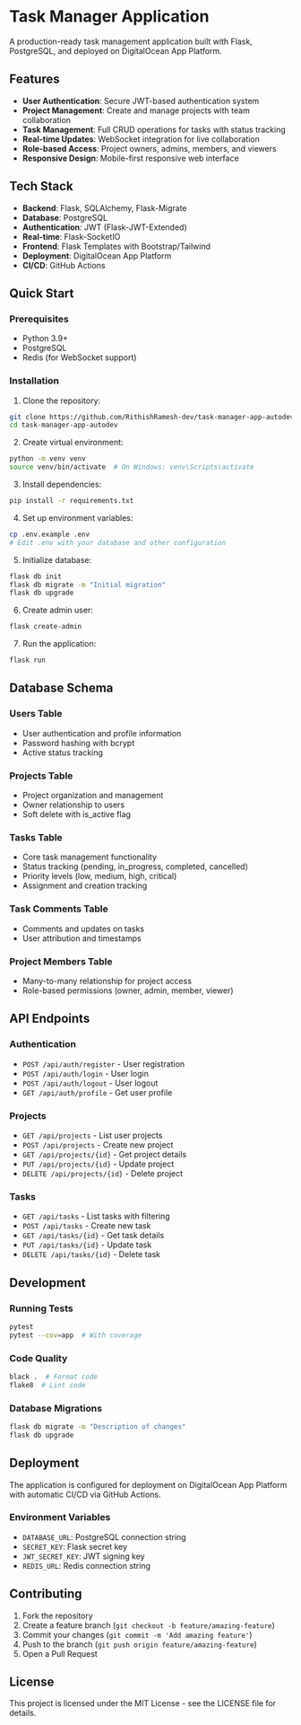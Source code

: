 # Task Manager Application

A production-ready task management application built with Flask, PostgreSQL, and deployed on DigitalOcean App Platform.

## Features

- **User Authentication**: Secure JWT-based authentication system
- **Project Management**: Create and manage projects with team collaboration
- **Task Management**: Full CRUD operations for tasks with status tracking
- **Real-time Updates**: WebSocket integration for live collaboration
- **Role-based Access**: Project owners, admins, members, and viewers
- **Responsive Design**: Mobile-first responsive web interface

## Tech Stack

- **Backend**: Flask, SQLAlchemy, Flask-Migrate
- **Database**: PostgreSQL
- **Authentication**: JWT (Flask-JWT-Extended)
- **Real-time**: Flask-SocketIO
- **Frontend**: Flask Templates with Bootstrap/Tailwind
- **Deployment**: DigitalOcean App Platform
- **CI/CD**: GitHub Actions

## Quick Start

### Prerequisites

- Python 3.9+
- PostgreSQL
- Redis (for WebSocket support)

### Installation

1. Clone the repository:
```bash
git clone https://github.com/RithishRamesh-dev/task-manager-app-autodev.git
cd task-manager-app-autodev
```

2. Create virtual environment:
```bash
python -m venv venv
source venv/bin/activate  # On Windows: venv\Scripts\activate
```

3. Install dependencies:
```bash
pip install -r requirements.txt
```

4. Set up environment variables:
```bash
cp .env.example .env
# Edit .env with your database and other configuration
```

5. Initialize database:
```bash
flask db init
flask db migrate -m "Initial migration"
flask db upgrade
```

6. Create admin user:
```bash
flask create-admin
```

7. Run the application:
```bash
flask run
```

## Database Schema

### Users Table
- User authentication and profile information
- Password hashing with bcrypt
- Active status tracking

### Projects Table  
- Project organization and management
- Owner relationship to users
- Soft delete with is_active flag

### Tasks Table
- Core task management functionality
- Status tracking (pending, in_progress, completed, cancelled)
- Priority levels (low, medium, high, critical)
- Assignment and creation tracking

### Task Comments Table
- Comments and updates on tasks
- User attribution and timestamps

### Project Members Table
- Many-to-many relationship for project access
- Role-based permissions (owner, admin, member, viewer)

## API Endpoints

### Authentication
- `POST /api/auth/register` - User registration
- `POST /api/auth/login` - User login
- `POST /api/auth/logout` - User logout
- `GET /api/auth/profile` - Get user profile

### Projects
- `GET /api/projects` - List user projects
- `POST /api/projects` - Create new project
- `GET /api/projects/{id}` - Get project details
- `PUT /api/projects/{id}` - Update project
- `DELETE /api/projects/{id}` - Delete project

### Tasks
- `GET /api/tasks` - List tasks with filtering
- `POST /api/tasks` - Create new task
- `GET /api/tasks/{id}` - Get task details
- `PUT /api/tasks/{id}` - Update task
- `DELETE /api/tasks/{id}` - Delete task

## Development

### Running Tests
```bash
pytest
pytest --cov=app  # With coverage
```

### Code Quality
```bash
black .  # Format code
flake8  # Lint code
```

### Database Migrations
```bash
flask db migrate -m "Description of changes"
flask db upgrade
```

## Deployment

The application is configured for deployment on DigitalOcean App Platform with automatic CI/CD via GitHub Actions.

### Environment Variables
- `DATABASE_URL`: PostgreSQL connection string
- `SECRET_KEY`: Flask secret key
- `JWT_SECRET_KEY`: JWT signing key
- `REDIS_URL`: Redis connection string

## Contributing

1. Fork the repository
2. Create a feature branch (`git checkout -b feature/amazing-feature`)
3. Commit your changes (`git commit -m 'Add amazing feature'`)
4. Push to the branch (`git push origin feature/amazing-feature`)
5. Open a Pull Request

## License

This project is licensed under the MIT License - see the LICENSE file for details.